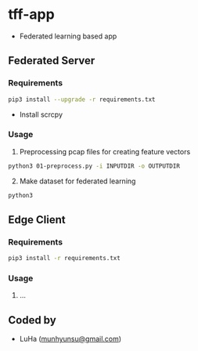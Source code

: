 # tff-app
- Federated learning based app

## Federated Server

### Requirements
  ```bash
  pip3 install --upgrade -r requirements.txt
  ```

  - Install scrcpy


### Usage
  1. Preprocessing pcap files for creating feature vectors

  ```bash
  python3 01-preprocess.py -i INPUTDIR -o OUTPUTDIR
  ```

  2. Make dataset for federated learning
  ```bash
  python3
  ```

## Edge Client

### Requirements
  ```bash
  pip3 install -r requirements.txt
  ```

### Usage
  1. ...


## Coded by
- LuHa (munhyunsu@gmail.com)

